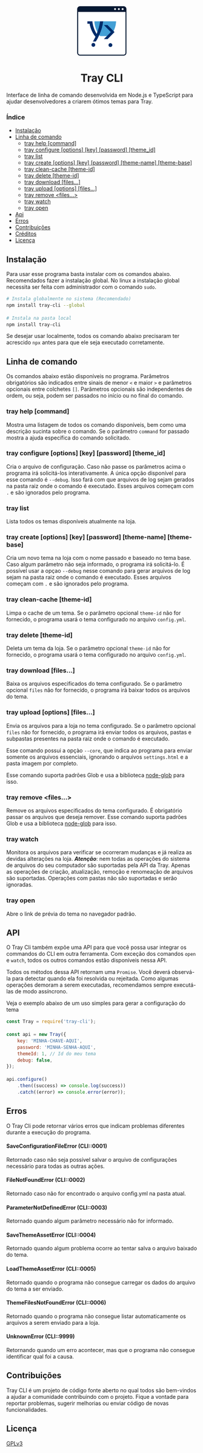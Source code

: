 <div align="center">
  <img src="assets/logo.png" width="130" />
  <h1>Tray CLI</h1>
</div>

Interface de linha de comando desenvolvida em Node.js e TypeScript para ajudar desenvolvedores a criarem ótimos temas para Tray.

### Índice

-   [Instalação](#instalação)
-   [Linha de comando](#linha-de-comando)
    -   [tray help [command]](#tray-help-command)
    -   [tray configure [options] [key] [password] [theme_id]](#tray-configure-options-key-password-theme_id)
    -   [tray list](#tray-list)
    -   [tray create [options] [key] [password] [theme-name] [theme-base]](#tray-create-options-key-password-theme-name-theme-base)
    -   [tray clean-cache [theme-id]](#tray-clean-cache-theme-id)
    -   [tray delete [theme-id]](#tray-delete-theme-id)
    -   [tray download [files...]](#tray-download-files)
    -   [tray upload [options] [files...]](#tray-upload-options-files)
    -   [tray remove <files...>](#tray-remove-files)
    -   [tray watch](#tray-watch)
    -   [tray open](#tray-open)
-   [Api](#api)
-   [Erros](#erros)
-   [Contribuições](#contribuições)
-   [Créditos](#créditos)
-   [Licença](#licença)

## Instalação

Para usar esse programa basta instalar com os comandos abaixo. Recomendados fazer a instalação global. No linux a instalação global necessita ser feita com administrador com o comando `sudo`.

```sh
# Instala globalmente no sistema (Recomendado)
npm install tray-cli --global

# Instala na pasta local
npm install tray-cli
```

Se desejar usar localmente, todos os comando abaixo precisaram ter acrescido `npx` antes para que ele seja executado corretamente.

## Linha de comando

Os comandos abaixo estão disponíveis no programa. Parâmetros obrigatórios são indicados entre sinais de menor `<` e maior `>` e parâmetros opcionais entre colchetes `[]`. Parâmetros opcionais são independentes de ordem, ou seja, podem ser passados no início ou no final do comando.

### tray help [command]

Mostra uma listagem de todos os comando disponíveis, bem como uma descrição sucinta sobre o comando. Se o parâmetro `command` for passado mostra a ajuda específica do comando solicitado.

### tray configure [options] [key] [password] [theme_id]

Cria o arquivo de configuração. Caso não passe os parâmetros acima o programa irá solicitá-los interativamente. A única opção disponível para esse comando é `--debug`. Isso fará com que arquivos de log sejam gerados na pasta raiz onde o comando é executado. Esses arquivos começam com `.` e são ignorados pelo programa.

### tray list

Lista todos os temas disponíveis atualmente na loja.

### tray create [options] [key] [password] [theme-name] [theme-base]

Cria um novo tema na loja com o nome passado e baseado no tema base. Caso algum parâmetro não seja informado, o programa irá solicitá-lo. É possível usar a opçao `--debug` nesse comando para gerar arquivos de log sejam na pasta raiz onde o comando é executado. Esses arquivos começam com `.` e são ignorados pelo programa.

### tray clean-cache [theme-id]

Limpa o cache de um tema. Se o parâmetro opcional `theme-id` não for fornecido, o programa usará o tema configurado no arquivo `config.yml`.

### tray delete [theme-id]

Deleta um tema da loja. Se o parâmetro opcional `theme-id` não for fornecido, o programa usará o tema configurado no arquivo `config.yml`.

### tray download [files...]

Baixa os arquivos especificados do tema configurado. Se o parâmetro opcional `files` não for fornecido, o programa irá baixar todos os arquivos do tema.

### tray upload [options] [files...]

Envia os arquivos para a loja no tema configurado. Se o parâmetro opcional `files` não for fornecido, o programa irá enviar todos os arquivos, pastas e subpastas presentes na pasta raiz onde o comando é executado.

Esse comando possui a opçào `--core`, que indica ao programa para enviar somente os arquivos essenciais, ignorando o arquivos `settings.html` e a pasta imagem por completo.

Esse comando suporta padrões Glob e usa a biblioteca [node-glob](https://github.com/isaacs/node-glob) para isso.

### tray remove <files...>

Remove os arquivos especificados do tema configurado. É obrigatório passar os arquivos que deseja remover. Esse comando suporta padrões Glob e usa a biblioteca [node-glob](https://github.com/isaacs/node-glob) para isso.

### tray watch

Monitora os arquivos para verificar se ocorreram mudanças e já realiza as devidas alterações na loja. **_Atenção_**: nem todas as operações do sistema de arquivos do seu computador são suportadas pela API da Tray. Apenas as operações de criação, atualização, remoção e renomeação de arquivos são suportadas. Operações com pastas não são suportadas e serão ignoradas.

### tray open

Abre o link de prévia do tema no navegador padrão.

## API

O Tray Cli também expõe uma API para que você possa usar integrar os commandos do CLI em outra ferramenta. Com exceção dos comandos `open` e `watch`, todos os outros comandos estão disponíveis nessa API.

Todos os métodos dessa API retornam uma `Promise`. Você deverá observá-la para detectar quando ela foi resolvida ou rejeitada. Como algumas operações demoram a serem executadas, recomendamos sempre executá-las de modo assíncrono.

Veja o exemplo abaixo de um uso simples para gerar a configuração do tema

```js
const Tray = require('tray-cli');

const api = new Tray({
    key: 'MINHA-CHAVE-AQUI',
    password: 'MINHA-SENHA-AQUI',
    themeId: 1, // Id do meu tema
    debug: false,
});

api.configure()
    .then((success) => console.log(success))
    .catch((error) => console.error(error));
```

## Erros

O Tray Cli pode retornar vários erros que indicam problemas diferentes durante a execução do programa.

#### SaveConfigurationFileError (CLI::0001)

Retornado caso não seja possível salvar o arquivo de configurações necessário para todas as outras ações.

#### FileNotFoundError (CLI::0002)

Retornado caso não for encontrado o arquivo config.yml na pasta atual.

#### ParameterNotDefinedError (CLI::0003)

Retornado quando algum parâmetro necessário não for informado.

#### SaveThemeAssetError (CLI::0004)

Retornado quando algum problema ocorre ao tentar salva o arquivo baixado do tema.

#### LoadThemeAssetError (CLI::0005)

Retornado quando o programa não consegue carregar os dados do arquivo do tema a ser enviado.

#### ThemeFilesNotFoundError (CLI::0006)

Retornado quando o programa não consegue listar automaticamente os arquivos a serem enviado para a loja.

#### UnknownError (CLI::9999)

Retornando quando um erro acontecer, mas que o programa não consegue identificar qual foi a causa.

## Contribuições

Tray CLI é um projeto de código fonte aberto no qual todos são bem-vindos a ajudar a comunidade contribuindo com o projeto. Fique a vontade para reportar problemas, sugerir melhorias ou enviar código de novas funcionalidades.

## Licença

[GPLv3](license.md)

